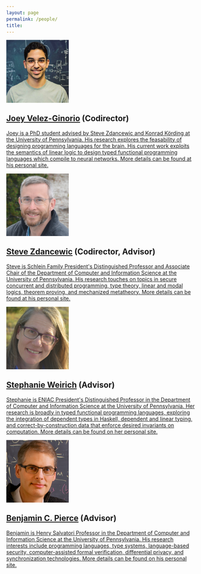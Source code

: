 ```yaml
---
layout: page
permalink: /people/
title: 
---
```



<img align="center" width="33%" src="/images/joey1.png"/>

## <a href="https://www.seas.upenn.edu/~joeyv/">Joey Velez-Ginorio</a> (Codirector) <a href="mailto:joeyv@seas.upenn.edu"><i class="svg-iconh email"></i>


<p class="nn">
Joey is a PhD student advised by Steve Zdancewic and Konrad Körding at the University of Pennsylvania. His research explores the feasability of designing programming languages for the brain. His current work exploits the semantics of linear logic to design typed functional programming languages which compile to neural networks. More details can be found at his <a href= "https://www.seas.upenn.edu/~joeyv/">personal site.</a>
</p>

<img class="vv" align="center" width="33%" src="/images/steve1.png"/>

## <a href="https://www.cis.upenn.edu/~stevez/">Steve Zdancewic</a> (Codirector, Advisor) <a href="mailto:stevez@cis.upenn.edu"><i class="svg-iconh email"></i>


<p class="nn">
Steve is Schlein Family President's Distinguished Professor and Associate Chair of the Department of Computer and Information Science at the University of Pennsylvania. His research touches on topics in secure concurrent and distributed programming, type theory, linear and modal logics, theorem proving, and mechanized metatheory. More details can be found at his <a href= "https://www.cis.upenn.edu/~stevez/">personal site.</a>

</p>

<img class="vv" align="center" width="33%" src="/images/stephanie1.png"/>

## <a href="https://www.cis.upenn.edu/~sweirich/">Stephanie Weirich</a> (Advisor) <a href="mailto:sweirich@seas.upenn.edu"><i class="svg-iconh email"></i>


<p class="nn">
Stephanie is ENIAC President's Distinguished Professor in the Department of Computer and Information Science at the University of Pennsylvania. Her research is broadly in typed functional programming languages, exploring the integration of dependent types in Haskell, dependent and linear typing, and correct-by-construction data that enforce desired invariants on computation. More details can be found on her <a href="https://www.cis.upenn.edu/~sweirich/">personal site.</a>

</p>



<img class="vv" align="center" width="33%" src="/images/benjamin1.png"/>

## <a href="https://www.cis.upenn.edu/~bcpierce/">Benjamin C. Pierce</a> (Advisor) <a href="mailto:bcpierce@cis.upenn.edu"><i class="svg-iconh email"></i>

Benjamin is Henry Salvatori Professor in the Department of Computer and Information Science at the University of Pennsylvania. His research interests include programming languages, type systems, language-based security, computer-assisted formal verification, differential privacy, and synchronization technologies. More details can be found on his <a href= "https://www.cis.upenn.edu/~bcpierce/">personal site.</a>

